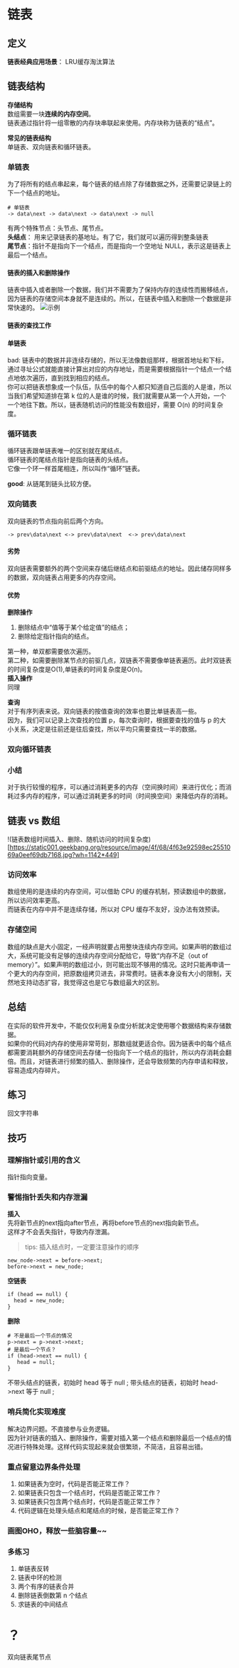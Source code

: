 # 链表


## 定义
**链表经典应用场景**： LRU缓存淘汰算法  

## 链表结构

**存储结构**  
数组需要一块**连续的内存空间**。  
链表通过指针将一组零散的内存块串联起来使用。内存块称为链表的“结点”。

**常见的链表结构**  
单链表、双向链表和循环链表。  

### 单链表
为了将所有的结点串起来，每个链表的结点除了存储数据之外，还需要记录链上的下一个结点的地址。

```
# 单链表
-> data\next -> data\next -> data\next -> null
```

有两个特殊节点：头节点、尾节点。  
**头结点**： 用来记录链表的基地址。有了它，我们就可以遍历得到整条链表  
**尾节点**：指针不是指向下一个结点，而是指向一个空地址 NULL，表示这是链表上最后一个结点。

#### 链表的插入和删除操作
链表中插入或者删除一个数据，我们并不需要为了保持内存的连续性而搬移结点，因为链表的存储空间本身就不是连续的。所以，在链表中插入和删除一个数据是非常快速的。
![示例](https://static001.geekbang.org/resource/image/45/17/452e943788bdeea462d364389bd08a17.jpg?wh=1142*650)  

#### 链表的查找工作
#### 单链表
bad: 链表中的数据并非连续存储的，所以无法像数组那样，根据首地址和下标，通过寻址公式就能直接计算出对应的内存地址，而是需要根据指针一个结点一个结点地依次遍历，直到找到相应的结点。  
你可以把链表想象成一个队伍，队伍中的每个人都只知道自己后面的人是谁，所以当我们希望知道排在第 k 位的人是谁的时候，我们就需要从第一个人开始，一个一个地往下数。所以，链表随机访问的性能没有数组好，需要 O(n) 的时间复杂度。

### 循环链表
循环链表跟单链表唯一的区别就在尾结点。  
循环链表的尾结点指针是指向链表的头结点。  
它像一个环一样首尾相连，所以叫作“循环”链表。  

**good**: 从链尾到链头比较方便。  

### 双向链表
双向链表的节点指向前后两个方向。  
```
-> prev\data\next <-> prev\data\next  <-> prev\data\next
```

#### 劣势
双向链表需要额外的两个空间来存储后继结点和前驱结点的地址。因此储存同样多的数据，双向链表占用更多的内存空间。
#### 优势
**删除操作**  
1. 删除结点中“值等于某个给定值”的结点；
2. 删除给定指针指向的结点。

第一种，单双都需要依次遍历。  
第二种，如需要删除某节点的前驱几点，双链表不需要像单链表遍历。此时双链表的时间复杂度是O(1),单链表的时间复杂度是O(n)。  
**插入操作**  
同理

**查询**  
对于有序列表来说。双向链表的按值查询的效率也要比单链表高一些。  
因为，我们可以记录上次查找的位置 p，每次查询时，根据要查找的值与 p 的大小关系，决定是往前还是往后查找，所以平均只需要查找一半的数据。

### 双向循环链表


### 小结
对于执行较慢的程序，可以通过消耗更多的内存（空间换时间）来进行优化；而消耗过多内存的程序，可以通过消耗更多的时间（时间换空间）来降低内存的消耗。

## 链表 vs 数组
!(链表数组时间插入、删除、随机访问的时间复杂度)[https://static001.geekbang.org/resource/image/4f/68/4f63e92598ec2551069a0eef69db7168.jpg?wh=1142*449]

### 访问效率
数组使用的是连续的内存空间，可以借助 CPU 的缓存机制，预读数组中的数据，所以访问效率更高。  
而链表在内存中并不是连续存储，所以对 CPU 缓存不友好，没办法有效预读。

### 存储空间
数组的缺点是大小固定，一经声明就要占用整块连续内存空间。如果声明的数组过大，系统可能没有足够的连续内存空间分配给它，导致“内存不足（out of memory）”。如果声明的数组过小，则可能出现不够用的情况。这时只能再申请一个更大的内存空间，把原数组拷贝进去，非常费时。链表本身没有大小的限制，天然地支持动态扩容，我觉得这也是它与数组最大的区别。


## 总结
在实际的软件开发中，不能仅仅利用复杂度分析就决定使用哪个数据结构来存储数据。  
如果你的代码对内存的使用非常苛刻，那数组就更适合你。因为链表中的每个结点都需要消耗额外的存储空间去存储一份指向下一个结点的指针，所以内存消耗会翻倍。而且，对链表进行频繁的插入、删除操作，还会导致频繁的内存申请和释放，容易造成内存碎片。

## 练习
回文字符串   

## 技巧
### 理解指针或引用的含义
指针指向变量。
### 警惕指针丢失和内存泄漏
**插入**  
先将新节点的next指向after节点，再将before节点的next指向新节点。  
这样才不会丢失指针，导致内存泄漏。
> tips: 插入结点时，一定要注意操作的顺序
```
new_node->next = before->next;
before->next = new_node;
```
**空链表**  
```
if (head == null) {
  head = new_node;
}
```
**删除**  
```
# 不是最后一个节点的情况
p->next = p->next->next;
# 是最后一个节点？
if (head->next == null) {
   head = null;
}
```
不带头结点的链表，初始时 head 等于 null ; 带头结点的链表，初始时 head->next 等于 null ;

### 哨兵简化实现难度
解决边界问题。不直接参与业务逻辑。  
因为针对链表的插入、删除操作，需要对插入第一个结点和删除最后一个结点的情况进行特殊处理。这样代码实现起来就会很繁琐，不简洁，且容易出错。
### 重点留意边界条件处理
   1. 如果链表为空时，代码是否能正常工作？
   2. 如果链表只包含一个结点时，代码是否能正常工作？
   3. 如果链表只包含两个结点时，代码是否能正常工作？
   4. 代码逻辑在处理头结点和尾结点的时候，是否能正常工作？
### 画图OHO，释放一些脑容量~~
### 多练习
   1. 单链表反转
   2. 链表中环的检测
   3. 两个有序的链表合并
   4. 删除链表倒数第 n 个结点
   5. 求链表的中间结点
# ？
双向链表尾节点